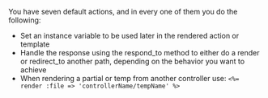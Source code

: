You have seven default actions, and in every one of them you do the following:

* Set an instance variable to be used later in the rendered action or template
* Handle the response using the respond_to method to either do a render or redirect_to another path, depending on the behavior you want to achieve
* When rendering a partial or temp from another controller use: `<%= render :file => 'controllerName/tempName' %>`